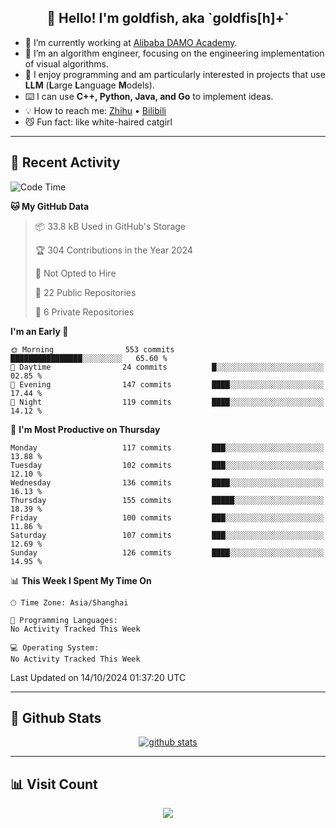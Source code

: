 
<h2 align="center">👋 Hello! I'm goldfish, aka `goldfis[h]+`</h2>

- 📍 I’m currently working at [Alibaba DAMO Academy](https://damo.alibaba.com/).  
- 🌱 I’m an algorithm engineer, focusing on the engineering implementation of visual algorithms.  
- 💬 I enjoy programming and am particularly interested in projects that use **LLM** (**L**arge **L**anguage **M**odels).   
- ⌨️ I can use **C++, Python, Java, and Go** to implement ideas.  
- 💡 How to reach me: [Zhihu](https://www.zhihu.com/people/goldfishh) • [Bilibili](https://space.bilibili.com/11349246)  
- 😼 Fun fact: like white-haired catgirl  

-------

## 🔧 Recent Activity

<!--START_SECTION:waka-->
![Code Time](http://img.shields.io/badge/Code%20Time-88%20hrs%2017%20mins-blue)

**🐱 My GitHub Data** 

> 📦 33.8 kB Used in GitHub's Storage 
 > 
> 🏆 304 Contributions in the Year 2024
 > 
> 🚫 Not Opted to Hire
 > 
> 📜 22 Public Repositories 
 > 
> 🔑 6 Private Repositories 
 > 
**I'm an Early 🐤** 

```text
🌞 Morning                553 commits         ████████████████░░░░░░░░░   65.60 % 
🌆 Daytime                24 commits          █░░░░░░░░░░░░░░░░░░░░░░░░   02.85 % 
🌃 Evening                147 commits         ████░░░░░░░░░░░░░░░░░░░░░   17.44 % 
🌙 Night                  119 commits         ████░░░░░░░░░░░░░░░░░░░░░   14.12 % 
```
📅 **I'm Most Productive on Thursday** 

```text
Monday                   117 commits         ███░░░░░░░░░░░░░░░░░░░░░░   13.88 % 
Tuesday                  102 commits         ███░░░░░░░░░░░░░░░░░░░░░░   12.10 % 
Wednesday                136 commits         ████░░░░░░░░░░░░░░░░░░░░░   16.13 % 
Thursday                 155 commits         █████░░░░░░░░░░░░░░░░░░░░   18.39 % 
Friday                   100 commits         ███░░░░░░░░░░░░░░░░░░░░░░   11.86 % 
Saturday                 107 commits         ███░░░░░░░░░░░░░░░░░░░░░░   12.69 % 
Sunday                   126 commits         ████░░░░░░░░░░░░░░░░░░░░░   14.95 % 
```


📊 **This Week I Spent My Time On** 

```text
🕑︎ Time Zone: Asia/Shanghai

💬 Programming Languages: 
No Activity Tracked This Week

💻 Operating System: 
No Activity Tracked This Week
```


 Last Updated on 14/10/2024 01:37:20 UTC
<!--END_SECTION:waka-->

-------

## 📆 Github Stats

<p align="center">
    <a href="https://github.com/anuraghazra/github-readme-stats">
      <img src="https://github-readme-stats.vercel.app/api?username=goldfishh&show_icons=true&theme=dracula" alt="github stats" />
    </a>
</p>

-------

## 📊 Visit Count

<p align="center">
  <a href="https://count.getloli.com/"><img src="https://count.getloli.com/get/@:goldfishh?theme=rule34"></a>
</p>
